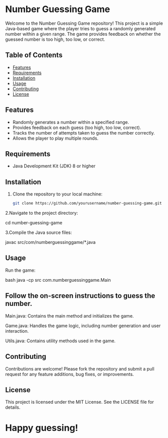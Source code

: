 # Number Guessing Game  
 
Welcome to the Number Guessing Game repository! This project is a simple Java-based game where the player tries to guess a randomly generated number within a given range. The game provides feedback on whether the guessed number is too high, too low, or correct.

## Table of Contents

- [Features](#features)
- [Requirements](#requirements)
- [Installation](#installation)
- [Usage](#usage)
- [Contributing](#contributing)
- [License](#license)

## Features

- Randomly generates a number within a specified range.
- Provides feedback on each guess (too high, too low, correct).
- Tracks the number of attempts taken to guess the number correctly.
- Allows the player to play multiple rounds.

## Requirements

- Java Development Kit (JDK) 8 or higher

## Installation

1. Clone the repository to your local machine:

   ```bash
   git clone https://github.com/yourusername/number-guessing-game.git
2.Navigate to the project directory:

   cd number-guessing-game
   
3.Compile the Java source files:

javac src/com/numberguessinggame/*.java

## Usage
Run the game:

bash
java -cp src com.numberguessinggame.Main


## Follow the on-screen instructions to guess the number.
Main.java: Contains the main method and initializes the game.

Game.java: Handles the game logic, including number generation and user interaction.

Utils.java: Contains utility methods used in the game.

## Contributing
Contributions are welcome! Please fork the repository and submit a pull request for any feature additions, bug fixes, or improvements.


## License
This project is licensed under the MIT License. See the LICENSE file for details.

 # **Happy guessing!**
